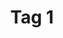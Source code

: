 ---
title: Tag 1
hero: "hero.png"
summary: Lorem ipsum dolor sit amet, consectetur adipiscing elit.
---